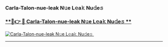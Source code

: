 ### Carla-Talon-nue-leak N𝚞e L𝚎a𝚔 Nu𝚍e𝚜   

### [ **🔗👉 🔴 Carla-Talon-nue-leak N𝚞e L𝚎a𝚔 Nu𝚍e𝚜 **](https://taap.it/xNRuk4)  

[![Carla-Talon-nue-leak N𝚞e L𝚎a𝚔 Nu𝚍e𝚜 ](https://i.imgur.com/0qMVB7G.gif)](https://taap.it/xNRuk4)  

___  
